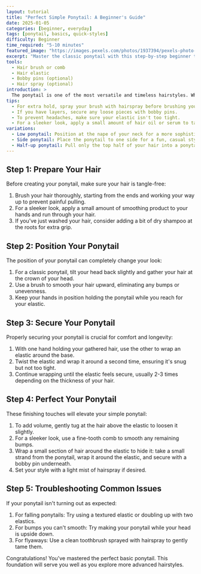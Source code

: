 ```yaml
---
layout: tutorial
title: "Perfect Simple Ponytail: A Beginner's Guide"
date: 2025-01-05
categories: [beginner, everyday]
tags: [ponytail, basics, quick-styles]
difficulty: Beginner
time_required: "5-10 minutes"
featured_image: "https://images.pexels.com/photos/1937394/pexels-photo-1937394.jpeg"
excerpt: "Master the classic ponytail with this step-by-step beginner tutorial. Learn how to create a sleek, bump-free ponytail that stays in place all day."
tools:
  - Hair brush or comb
  - Hair elastic
  - Bobby pins (optional)
  - Hair spray (optional)
introduction: >
  The ponytail is one of the most versatile and timeless hairstyles. Whether you're heading to the gym, running errands, or just want your hair out of your face, a well-executed ponytail can be both practical and stylish. While it may seem simple, there are specific techniques to ensure your ponytail looks polished and stays comfortable all day.
tips:
  - For extra hold, spray your brush with hairspray before brushing your hair back.
  - If you have layers, secure any loose pieces with bobby pins.
  - To prevent headaches, make sure your elastic isn't too tight.
  - For a sleeker look, apply a small amount of hair oil or serum to tame flyaways.
variations:
  - Low ponytail: Position at the nape of your neck for a more sophisticated look.
  - Side ponytail: Place the ponytail to one side for a fun, casual style.
  - Half-up ponytail: Pull only the top half of your hair into a ponytail for a trendy look.
---
```


## Step 1: Prepare Your Hair

Before creating your ponytail, make sure your hair is tangle-free:

1. Brush your hair thoroughly, starting from the ends and working your way up to prevent painful pulling.
2. For a sleeker look, apply a small amount of smoothing product to your hands and run through your hair.
3. If you've just washed your hair, consider adding a bit of dry shampoo at the roots for extra grip.

## Step 2: Position Your Ponytail

The position of your ponytail can completely change your look:

1. For a classic ponytail, tilt your head back slightly and gather your hair at the crown of your head.
2. Use a brush to smooth your hair upward, eliminating any bumps or unevenness.
3. Keep your hands in position holding the ponytail while you reach for your elastic.

## Step 3: Secure Your Ponytail

Properly securing your ponytail is crucial for comfort and longevity:

1. With one hand holding your gathered hair, use the other to wrap an elastic around the base.
2. Twist the elastic and wrap it around a second time, ensuring it's snug but not too tight.
3. Continue wrapping until the elastic feels secure, usually 2-3 times depending on the thickness of your hair.

## Step 4: Perfect Your Ponytail

These finishing touches will elevate your simple ponytail:

1. To add volume, gently tug at the hair above the elastic to loosen it slightly.
2. For a sleeker look, use a fine-tooth comb to smooth any remaining bumps.
3. Wrap a small section of hair around the elastic to hide it: take a small strand from the ponytail, wrap it around the elastic, and secure with a bobby pin underneath.
4. Set your style with a light mist of hairspray if desired.

## Step 5: Troubleshooting Common Issues

If your ponytail isn't turning out as expected:

1. For falling ponytails: Try using a textured elastic or doubling up with two elastics.
2. For bumps you can't smooth: Try making your ponytail while your head is upside down.
3. For flyaways: Use a clean toothbrush sprayed with hairspray to gently tame them.

Congratulations! You've mastered the perfect basic ponytail. This foundation will serve you well as you explore more advanced hairstyles.